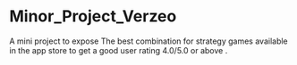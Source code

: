 # Minor_Project_Verzeo
 A mini project to expose The best combination for strategy games available in the app store to get a good user rating 4.0/5.0 or above .

